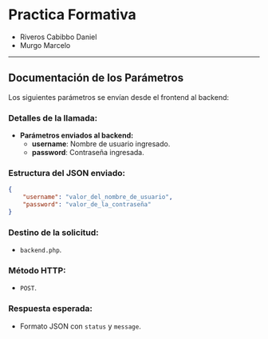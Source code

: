 # Practica Formativa

- Riveros Cabibbo Daniel 
- Murgo Marcelo 


---

## Documentación de los Parámetros

Los siguientes parámetros se envían desde el frontend al backend:

### Detalles de la llamada:
- **Parámetros enviados al backend:**
  - **username**: Nombre de usuario ingresado.
  - **password**: Contraseña ingresada.

### Estructura del JSON enviado:
```json
{
    "username": "valor_del_nombre_de_usuario",
    "password": "valor_de_la_contraseña"
}
```

### Destino de la solicitud:
- `backend.php`.

### Método HTTP:
- `POST`.

### Respuesta esperada:
- Formato JSON con `status` y `message`.
```




